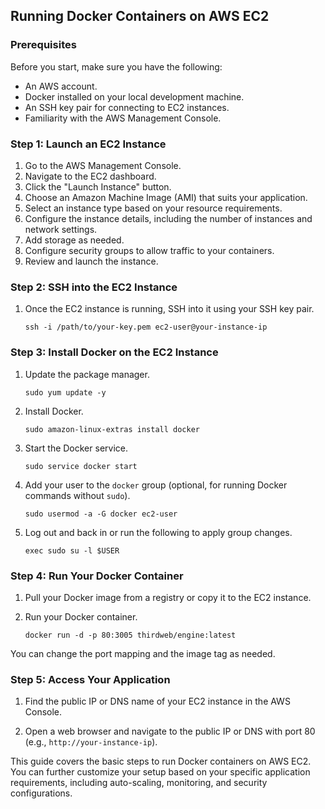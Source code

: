 ## Running Docker Containers on AWS EC2

### Prerequisites

Before you start, make sure you have the following:

- An AWS account.
- Docker installed on your local development machine.
- An SSH key pair for connecting to EC2 instances.
- Familiarity with the AWS Management Console.

### Step 1: Launch an EC2 Instance

1. Go to the AWS Management Console.
2. Navigate to the EC2 dashboard.
3. Click the "Launch Instance" button.
4. Choose an Amazon Machine Image (AMI) that suits your application.
5. Select an instance type based on your resource requirements.
6. Configure the instance details, including the number of instances and network settings.
7. Add storage as needed.
8. Configure security groups to allow traffic to your containers.
9. Review and launch the instance.

### Step 2: SSH into the EC2 Instance

1. Once the EC2 instance is running, SSH into it using your SSH key pair.
   ```shell
   ssh -i /path/to/your-key.pem ec2-user@your-instance-ip
   ```

### Step 3: Install Docker on the EC2 Instance

1. Update the package manager.

   ```shell
   sudo yum update -y
   ```

2. Install Docker.

   ```shell
   sudo amazon-linux-extras install docker
   ```

3. Start the Docker service.

   ```shell
   sudo service docker start
   ```

4. Add your user to the `docker` group (optional, for running Docker commands without `sudo`).

   ```shell
   sudo usermod -a -G docker ec2-user
   ```

5. Log out and back in or run the following to apply group changes.
   ```shell
   exec sudo su -l $USER
   ```

### Step 4: Run Your Docker Container

1. Pull your Docker image from a registry or copy it to the EC2 instance.

2. Run your Docker container.
   ```shell
   docker run -d -p 80:3005 thirdweb/engine:latest
   ```

You can change the port mapping and the image tag as needed.

### Step 5: Access Your Application

1. Find the public IP or DNS name of your EC2 instance in the AWS Console.

2. Open a web browser and navigate to the public IP or DNS with port 80 (e.g., `http://your-instance-ip`).

This guide covers the basic steps to run Docker containers on AWS EC2. You can further customize your setup based on your specific application requirements, including auto-scaling, monitoring, and security configurations.

